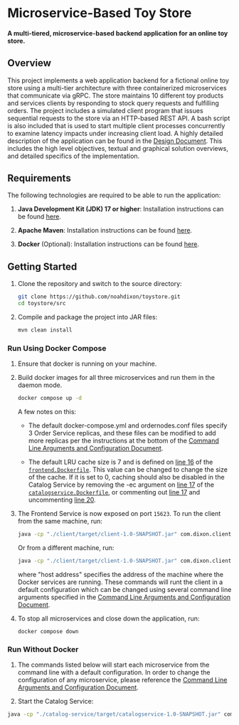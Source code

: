# Microservice-Based Toy Store

#### A multi-tiered, microservice-based backend application for an online toy store.

## Overview
This project implements a web application backend for a fictional online
toy store using a multi-tier architecture
with three containerized microservices that communicate via gRPC. The store maintains 10 different
toy products and services clients by responding to stock query requests and fulfilling orders. 
The project includes a simulated client program that issues sequential requests to the
store via an HTTP-based REST API. A bash script is also included that is used to start multiple client processes
concurrently to examine latency impacts under increasing client load. A highly detailed description of the application
can be found in the [Design Document](docs/DesignDoc.md). This includes the high level objectives, 
textual and graphical solution overviews, and detailed specifics of the implementation.

## Requirements

The following technologies are required to be able to run the application:
1. **Java Development Kit (JDK) 17 or higher**: Installation instructions can be found
[here](https://docs.oracle.com/en/java/javase/21/install/overview-jdk-installation.html).


2. **Apache Maven**: Installation instructions can be found
[here](https://maven.apache.org/install.html).


3. **Docker** (Optional): Installation instructions can be found
   [here](https://docs.docker.com/get-docker/).

## Getting Started

1. Clone the repository and switch to the source directory:
   ```sh
   git clone https://github.com/noahdixon/toystore.git
   cd toystore/src
   ```

2. Compile and package the project into JAR files:
   ```sh
   mvn clean install
   ```

### Run Using Docker Compose
1. Ensure that docker is running on your machine.


2. Build docker images for all
   three microservices and run them in the daemon mode.
   ```sh
   docker compose up -d
   ```
   A few notes on this:
   - The default docker-compose.yml
and ordernodes.conf files specify 3 Order Service replicas, and these files can be
modified to add more replicas per the instructions at the bottom of the 
[Command Line Arguments and Configuration Document](docs/CmdLineArgs.md).

   - The default LRU cache size is 7 and is defined on 
[line 16](https://github.com/noahdixon/toystore/blob/812391cbb53ecbf9850ddfea2eef49dbd6c29882/src/frontend.Dockerfile#L16)
of the [`frontend.Dockerfile`](src/frontend.Dockerfile). This value can be changed
to change the size of the cache. If it is set to 0, caching should also be disabled in the Catalog Service by
removing the -ec argument on [line 17](https://github.com/noahdixon/toystore/blob/812391cbb53ecbf9850ddfea2eef49dbd6c29882/src/catalogservice.Dockerfile#L17)
of the [`catalogservice.Dockerfile`](src/catalogservice.Dockerfile), or commenting out
[line 17](https://github.com/noahdixon/toystore/blob/812391cbb53ecbf9850ddfea2eef49dbd6c29882/src/catalogservice.Dockerfile#L17)
and uncommenting
[line 20]().


3. The Frontend Service is now exposed on port `15623`. To run the client from the same machine, run:
   ```sh
   java -cp "./client/target/client-1.0-SNAPSHOT.jar" com.dixon.client.Main -p 15623
   ```
   Or from a different machine, run:
   ```sh
   java -cp "./client/target/client-1.0-SNAPSHOT.jar" com.dixon.client.Main -s <server address> -p 15623
   ```
   where "host address" specifies the address of the machine where the Docker services are running. These commands
   will runt the client in a default configuration which can be changed using several command line arguments specified
   in the [Command Line Arguments and Configuration Document](docs/CmdLineArgs.md).


4. To stop all microservices and close down the application, run:
   ```shell
   docker compose down
   ```

### Run Without Docker

1. The commands listed below will start each microservice from the command line with a default configuration. In
order to change the configuration of any microservice, please reference the [Command Line Arguments and Configuration Document](docs/CmdLineArgs.md).

2. Start the Catalog Service:
```sh
java -cp "./catalog-service/target/catalogservice-1.0-SNAPSHOT.jar" com.dixon.catalog.CatalogServiceServer

```
